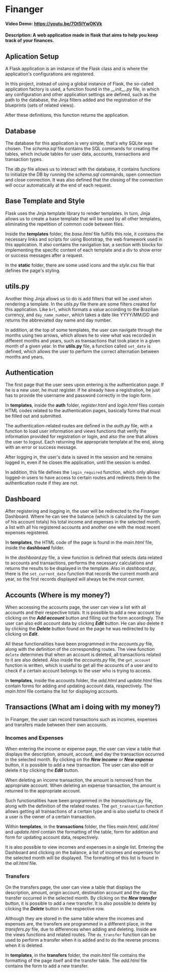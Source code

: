 # Finanger
#### Video Demo: https://youtu.be/7Ot5lYwOKVk
#### Description: A web application made in flask that aims to help you keep track of your finances.

## Aplication Setup
A Flask application is an instance of the Flask class and is where the application's configurations are registered.

In this project, instead of using a global instance of Flask, the so-called application factory is used, a function found in the *\_\_init\_\_.py* file, in which any configuration and other application settings are defined, such as the path to the database, the Jinja filters added and the registration of the blueprints (sets of related views).

After these definitions, this function returns the application.

## Database
The database for this application is very simple, that's why SQLite was chosen. The *schema.sql* file contains the SQL commands for creating the tables, which include tables for user data, accounts, transactions and transaction types.

The *db.py* file allows us to interact with the database, it contains functions to initialize the DB by running the *schema.sql* commands, open connection and close connection. It was also defined that the closing of the connection will occur automatically at the end of each request.

## Base Template and Style
Flask uses the Jinja template library to render templates. In turn, Jinja allows us to create a base template that will be used by all other templates, eliminating the repetition of common code between files.

Inside the **templates** folder, the *base.html* file fulfills this role, it contains the necessary links and scripts for using Bootstrap, the web framework used in this application. It also contains the navigation bar, a section with blocks for implementing the specific content of each template and a div to show error or success messages after a request.

In the **static** folder, there are some used icons and the *style.css* file that defines the page's styling.

## utils.py
Another thing Jinja allows us to do is add filters that will be used when rendering a template. In the *utils.py* file there are some filters created for this application. Like `brl`, which formats a value according to the Brazilian currency, and `day_name_number`, which takes a date like YYYY/MM/DD and returns the abbreviated day name and day number.

In addition, at the top of some templates, the user can navigate through the months using two arrows, which allows he to view what was recorded in different months and years, such as transactions that took place in a given month of a given year. In the **utils.py** file, a function called `set_date` is defined, which allows the user to perform the correct alternation between months and years.

## Authentication
The first page that the user sees upon entering is the authentication page. If he is a new user, he must register. If he already have a registration, he just has to provide the username and password correctly in the login form.

In **templates**, inside the **auth** folder, *register.html* and *login.html* files contain HTML codes related to the authentication pages, basically forms that must be filled out and submitted.

The authentication-related routes are defined in the *auth.py* file, with a function to load user information and views functions that verify the information provided for registration or login, and also the one that allows the user to logout. Each returning the appropriate template at the end, along with an error or success message.

After logging in, the user's data is saved in the session and he remains logged in, even if he closes the application, until the session is ended.

In addition, this file defines the `login_required` function, which only allows logged-in users to have access to certain routes and redirects them to the authentication route if they are not.

## Dashboard
After registering and logging in, the user will be redirected to the Finanger Dashboard. Where he can see the balance (which is calculated by the sum of his account totals) his total income and expenses in the selected month, a list with all his registered accounts and another one with the most recent expenses registered.

In **templates**, the HTML code of the page is found in the *main.html* file, inside the **dashboard** folder.

In the *dashboard.py* file, a view function is defined that selects data related to accounts and transactions, performs the necessary calculations and returns the results to be displayed in the template. Also in *dashboard.py*, there is the `set_current_date` function that records the current month and year, so the first records displayed will always be the most current.

## Accounts (Where is my money?)
When accessing the accounts page, the user can view a list with all accounts and their respective totals. It is possible to add a new account by clicking on the ***Add account*** button and filling out the form accordingly. The user can also edit account data by clicking ***Edit*** button. He can also delete it by clicking the ***Delete*** button found on the page he was redirected to by clicking on ***Edit***.

All these functionalities have been programmed in the *accounts.py* file, along with the definition of the corresponding routes. The view function `delete` determines that when an account is deleted, all transactions related to it are also deleted. Also inside the *accounts.py* file, the `get_account` function is written, which is useful to get all the accounts of a user and to check if a certain account belongs to the user who is trying to access.

In **templates**, inside the accounts folder, the *add.html* and *update.html* files contain forms for adding and updating account data, respectively. The *main.html* file contains the list for displaying accounts.

## Transactions (What am i doing with my money?)
In Finanger, the user can record transactions such as incomes, expenses and transfers made between their own accounts.

### Incomes and Expenses
When entering the income or expense page, the user can view a table that displays the description, amount, account, and day the transaction occurred in the selected month. By clicking on the ***New income*** or ***New expense*** button, it is possible to add a new transaction. The user can also edit or delete it by clicking the ***Edit*** button.

When deleting an income transaction, the amount is removed from the appropriate account. When deleting an expense transaction, the amount is returned to the appropriate account.

Such functionalities have been programmed in the *transactions.py* file, along with the definition of the related routes. The `get_transaction` function allows getting all transactions of a certain type and is also useful to check if a user is the owner of a certain transaction.

Within **templates**, in the **transactions** folder, the files *main.html*, *add.html* and *update.html* contain the formatting of the table, form for addition and form for updating account data, respectively.

It is also possible to view incomes and expenses in a single list. Entering the Dashboard and clicking on the balance, a list of incomes and expenses for the selected month will be displayed. The formatting of this list is found in the *all.html* file.

### Transfers
On the transfers page, the user can view a table that displays the description, amount, origin account, destination account and the day the transfer occurred in the selected month. By clicking on the ***New transfer*** button, it is possible to add a new transfer. It is also possible to delete by clicking the ***Delete*** button in the respective row.

Although they are stored in the same table where the incomes and expenses are, the transfers are programmed in a different place, in the *transfers.py* file, due to differences when adding and deleting. Inside are the views functions and related routes. The `do_transfer` function can be used to perform a transfer when it is added and to do the reverse process when it is deleted.

In **templates**, in the **transfers** folder, the *main.html* file contains the formatting of the page itself and the transfer table. The *add.html* file contains the form to add a new transfer.